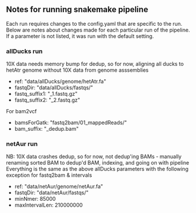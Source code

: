 ## Notes for running snakemake pipeline ##

Each run requires changes to the config.yaml that are specific to the run. Below are notes about changes made for each particular run of the pipeline. If a parameter is not listed, it was run with the default setting.

### allDucks run ###
10X data needs memory bump for dedup, so for now, aligning all ducks to hetAtr genome without 10X data from genome asssemblies
- ref: "data/allDucks/genome/hetAtr.fa"
- fastqDir: "data/allDucks/fastqs/" 
- fastq_suffix1: "_1.fastq.gz"
- fastq_suffix2: "_2.fastq.gz"

For bam2vcf
- bamsForGatk: "fastq2bam/01_mappedReads/"
- bam_suffix: "_dedup.bam"

### netAur run ###
NB: 10X data crashes dedup, so for now, not dedup'ing BAMs - manually renaming sorted BAM to dedup'd BAM, indexing, and going on with pipeline
Everything is the same as the above allDucks parameters with the following exception for fastq2bam & intervals
- ref: "data/netAur/genome/netAur.fa"
- fastqDir: "data/netAur/fastqs/" 
- minNmer: 85000
- maxIntervalLen: 210000000 
